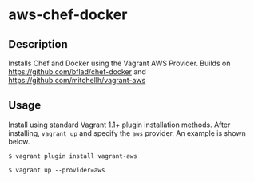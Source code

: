 # aws-chef-docker 

## Description

Installs Chef and Docker using the Vagrant AWS Provider.  Builds on https://github.com/bflad/chef-docker and https://github.com/mitchellh/vagrant-aws 

## Usage

Install using standard Vagrant 1.1+ plugin installation methods. After
installing, `vagrant up` and specify the `aws` provider. An example is
shown below.

```
$ vagrant plugin install vagrant-aws 
```

```
$ vagrant up --provider=aws
```

